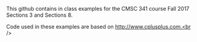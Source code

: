 
This github contains in class examples for the CMSC 341 course Fall 2017 Sections 3
and Sections 8.<br /> 

Code used in these examples are based on http://www.cplusplus.com.<br /> 
